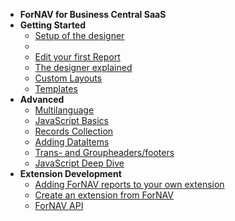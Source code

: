 - **ForNAV for Business Central SaaS**
- **Getting Started**
  - [Setup of the designer](/ForNAVForBCSaaS/)
  - <!-- ToDo Setup Report Pack -->
  - [Edit your first Report](/ForNAVForBCSaaS/EditYourFirstReport.md)
  - [The designer explained](/ForNAVForBCSaaS/DesignerExplained.md) <!-- Generic -->
  - [Custom Layouts](/ForNAVForBCSaaS/CustomLayouts.md) <!-- Generic -->
  - [Templates](/ForNAVForBCSaaS/) <!-- Generic -->
- **Advanced**
  - [Multilanguage](/ForNAVForBCSaaS/) <!-- Generic -->
  - [JavaScript Basics](/ForNAVForBCSaaS/) <!-- Generic -->
  - [Records Collection](/ForNAVForBCSaaS/) <!-- Generic -->
  - [Adding DataItems](/ForNAVForBCSaaS/)
  - [Trans- and Groupheaders/footers](/ForNAVForBCSaaS/)
  - [JavaScript Deep Dive](/ForNAVForBCSaaS/)
- **Extension Development**
  - [Adding ForNAV reports to your own extension](/ForNAVForBCSaaS/)
  - [Create an extension from ForNAV](/ForNAVForBCSaaS/)
  - [ForNAV API](/ForNAVForBCSaaS/)